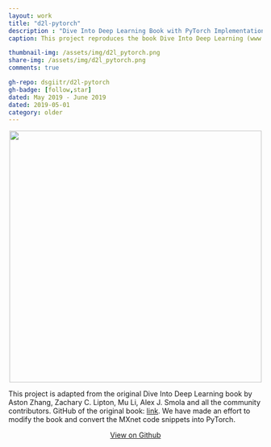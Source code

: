 ```yaml
---
layout: work
title: "d2l-pytorch"
description : "Dive Into Deep Learning Book with PyTorch Implementation"
caption: This project reproduces the book Dive Into Deep Learning (www.d2l.ai), adapting the code from MXNet into PyTorch.

thumbnail-img: /assets/img/d2l_pytorch.png
share-img: /assets/img/d2l_pytorch.png
comments: true

gh-repo: dsgiitr/d2l-pytorch
gh-badge: [follow,star]
dated: May 2019 - June 2019
dated: 2019-05-01
category: older
---
```


<center>
<img src="/assets/img/work/d2l_pytorch.png" width="500">
</center>

This project is adapted from the original Dive Into Deep Learning book by Aston Zhang, Zachary C. Lipton, Mu Li, Alex J. Smola and all the community contributors. GitHub of the original book: [link](https://github.com/d2l-ai/d2l-en). We have made an effort to modify the book and convert the MXnet code snippets into PyTorch.



<center>
<a class="btn-github" href="https://github.com/dsgiitr/d2l-pytorch" >
  View on Github
</a>
</center>